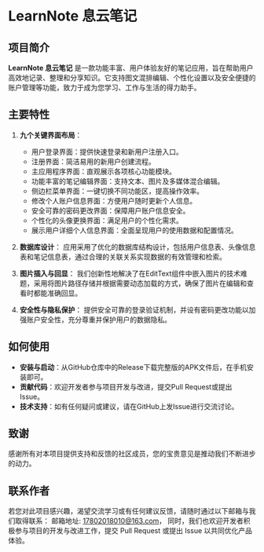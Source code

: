 # LearnNote 息云笔记

## 项目简介
**LearnNote 息云笔记** 是一款功能丰富、用户体验友好的笔记应用，旨在帮助用户高效地记录、整理和分享知识。它支持图文混排编辑、个性化设置以及安全便捷的账户管理等功能，致力于成为您学习、工作与生活的得力助手。

## 主要特性
1. **九个关键界面布局**：
   - 用户登录界面：提供快速登录和新用户注册入口。
   - 注册界面：简洁易用的新用户创建流程。
   - 主应用程序界面：直观展示各项核心功能模块。
   - 功能丰富的笔记编辑界面：支持文本、图片及多媒体混合编辑。
   - 侧边栏菜单界面：一键切换不同功能区，提高操作效率。
   - 修改个人账户信息界面：方便用户随时更新个人信息。
   - 安全可靠的密码更改界面：保障用户账户信息安全。
   - 个性化的头像更换界面：满足用户的个性化需求。
   - 展示用户详细个人信息界面：全面呈现用户的使用数据和配置情况。

2. **数据库设计**：
   应用采用了优化的数据库结构设计，包括用户信息表、头像信息表和笔记信息表，通过合理的关联关系实现数据的有效管理和检索。

3. **图片插入与回显**：
   我们创新性地解决了在EditText组件中嵌入图片的技术难题，采用将图片路径存储并根据需要动态加载的方式，确保了图片在编辑和查看时都能准确回显。

4. **安全性与隐私保护**：
   提供安全可靠的登录验证机制，并设有密码更改功能以加强账户安全性，充分尊重并保护用户的数据隐私。

## 如何使用
- **安装与启动**：从GitHub仓库中的Release下载完整版的APK文件后，在手机安装即可。
- **贡献代码**：欢迎开发者参与项目开发与改进，提交Pull Request或提出Issue。
- **技术支持**：如有任何疑问或建议，请在GitHub上发Issue进行交流讨论。

## 致谢
感谢所有对本项目提供支持和反馈的社区成员，您的宝贵意见是推动我们不断进步的动力。

## 联系作者
若您对此项目感兴趣，渴望交流学习或有任何建议反馈，请随时通过以下邮箱与我们取得联系：
    邮箱地址: 17802018010@163.com，
同时，我们也欢迎开发者积极参与项目的开发与改进工作，提交 Pull Request 或提出 Issue 以共同优化产品体验。
